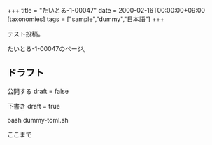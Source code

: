 +++
title = "たいとる-1-00047"
date = 2000-02-16T00:00:00+09:00
[taxonomies]
tags = ["sample","dummy","日本語"]
+++

テスト投稿。

たいとる-1-00047のページ。


## ドラフト

公開する
draft = false

下書き
draft = true

bash dummy-toml.sh

ここまで

